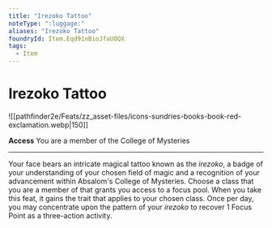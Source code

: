 ```yaml
---
title: "Irezoko Tattoo"
noteType: ":luggage:"
aliases: "Irezoko Tattoo"
foundryId: Item.Eqd91nBioJfaUOQX
tags:
  - Item
---
```


# Irezoko Tattoo
![[pathfinder2e/Feats/zz_asset-files/icons-sundries-books-book-red-exclamation.webp|150]]

**Access** You are a member of the College of Mysteries

* * *

Your face bears an intricate magical tattoo known as the _irezoko_, a badge of your understanding of your chosen field of magic and a recognition of your advancement within Absalom's College of Mysteries. Choose a class that you are a member of that grants you access to a focus pool. When you take this feat, it gains the trait that applies to your chosen class. Once per day, you may concentrate upon the pattern of your _irezoko_ to recover 1 Focus Point as a three-action activity.
